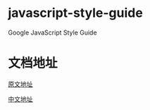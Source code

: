 # javascript-style-guide
Google JavaScript Style Guide

# 文档地址

[原文地址](https://google.github.io/styleguide/jsguide.html#naming-rules-common-to-all-identifiers)

[中文地址](https://likwotsing.github.io/javascript-style-guide/)

